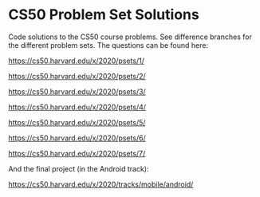 # CS50 Problem Set Solutions
Code solutions to the CS50 course problems. See difference branches for the different problem sets. The questions can be found here:

https://cs50.harvard.edu/x/2020/psets/1/

https://cs50.harvard.edu/x/2020/psets/2/

https://cs50.harvard.edu/x/2020/psets/3/

https://cs50.harvard.edu/x/2020/psets/4/

https://cs50.harvard.edu/x/2020/psets/5/

https://cs50.harvard.edu/x/2020/psets/6/

https://cs50.harvard.edu/x/2020/psets/7/

And the final project (in the Android track):

https://cs50.harvard.edu/x/2020/tracks/mobile/android/

